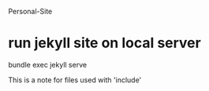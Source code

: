 Personal-Site

# run jekyll site on local server
bundle exec jekyll serve


This is a note for files used with 'include'
<!-- allows easy images. It will automatically add images (and captions) to portfolio projects. the name, image width, and caption can be sent as paramaters. -->
<!-- file depends on the page type -->
<!-- *** NOTE indentation in an includes template may result in the output rendering as a code snippet *** -->